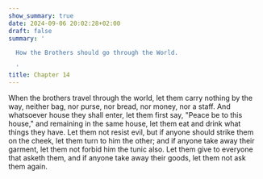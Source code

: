```yaml
---
show_summary: true
date: 2024-09-06 20:02:28+02:00
draft: false
summary: '

  How the Brothers should go through the World.

  '
title: Chapter 14
---
```






When the brothers travel through the world, let them carry nothing by the way, neither bag, nor purse, nor bread, nor money, nor a staff. And whatsoever house they shall enter, let them first say, "Peace be to this house," and remaining in the same house, let them eat and drink what things they have. Let them not resist evil, but if anyone should strike them on the cheek, let them turn to him the other; and if anyone take away their garment, let them not forbid him the tunic also. Let them give to everyone that asketh them, and if anyone take away their goods, let them not ask them again.
